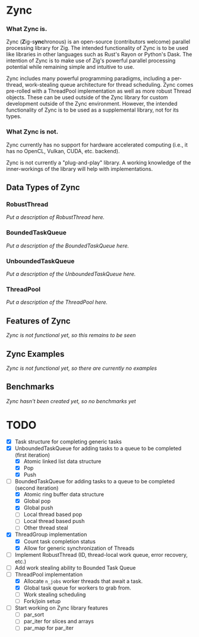 # Zync

### What Zync is.

Zync (**Z**ig-s**ync**hronous) is an open-source (contributors welcome) parallel processing library for Zig. The intended functionality of Zync is to be used like libraries in other languages such as Rust's Rayon or Python's Dask.
The intention of Zync is to make use of Zig's powerful parallel processing potential while remaining simple and intuitive to use.

Zync includes many powerful programming paradigms, including a per-thread, work-stealing queue architecture for thread scheduling. Zync comes pre-rolled with a ThreadPool implementation as well as more robust
Thread objects. These can be used outside of the Zync library for custom development outside of the Zync environment. However, the intended functionality of Zync is to be used as a supplemental library, not for
its types.

### What Zync is not.

Zync currently has no support for hardware accelerated computing (i.e., it has no OpenCL, Vulkan, CUDA, etc. backend).

Zync is not currently a "plug-and-play" library. A working knowledge of the inner-workings of the library will help with implementations.

## Data Types of Zync

### RobustThread

*Put a description of RobustThread here.*

### BoundedTaskQueue

*Put a description of the BoundedTaskQueue here.*

### UnboundedTaskQueue

*Put a description of the UnboundedTaskQueue here.*

### ThreadPool

*Put a description of the ThreadPool here.*

## Features of Zync

*Zync is not functional yet, so this remains to be seen*

## Zync Examples

*Zync is not functional yet, so there are currently no examples*

## Benchmarks

*Zync hasn't been created yet, so no benchmarks yet*

# TODO

- [X] Task structure for completing generic tasks
- [X] UnboundedTaskQueue for adding tasks to a queue to be completed (first iteration)
  - [X] Atomic linked list data structure
  - [X] Pop
  - [X] Push
- [ ] BoundedTaskQueue for adding tasks to a queue to be completed (second iteration)
  - [X] Atomic ring buffer data structure
  - [X] Global pop
  - [X] Global push
  - [ ] Local thread based pop
  - [ ] Local thread based push
  - [ ] Other thread steal
- [X] ThreadGroup implementation
  - [X] Count task completion status
  - [X] Allow for generic synchronization of Threads  
- [ ] Implement RobustThread (ID, thread-local work queue, error recovery, etc.)
- [ ] Add work stealing ability to Bounded Task Queue
- [ ] ThreadPool implementation
  - [X] Allocate `n_jobs` worker threads that await a task.
  - [X] Global task queue for workers to grab from.
  - [ ] Work stealing scheduling
  - [ ] Fork/join setup
- [ ] Start working on Zync library features
  - [ ] par_sort
  - [ ] par_iter for slices and arrays
  - [ ] par_map for par_iter
